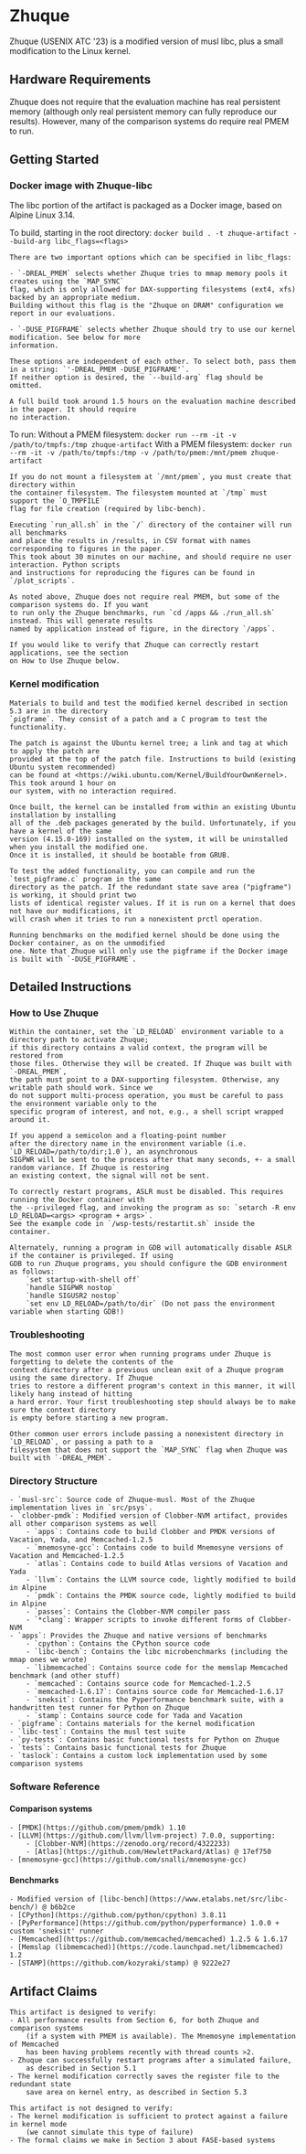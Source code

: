 # Zhuque
Zhuque (USENIX ATC '23) is a modified version of musl libc,
plus a small modification to the Linux kernel.

## Hardware Requirements
Zhuque does not require that the evaluation machine has real persistent memory (although only real
persistent memory can fully reproduce our results). However, many of the comparison systems do require
real PMEM to run.

## Getting Started
### Docker image with Zhuque-libc
The libc portion of the artifact is packaged as a Docker image, based on Alpine Linux 3.14. 

To build, starting in the root directory:
	`docker build . -t zhuque-artifact --build-arg libc_flags=<flags>`

	There are two important options which can be specified in libc_flags:

	- `-DREAL_PMEM` selects whether Zhuque tries to mmap memory pools it creates using the `MAP_SYNC`
	flag, which is only allowed for DAX-supporting filesystems (ext4, xfs) backed by an appropriate medium. 
	Building without this flag is the "Zhuque on DRAM" configuration we report in our evaluations.

	- `-DUSE_PIGFRAME` selects whether Zhuque should try to use our kernel modification. See below for more
	information.
	
	These options are independent of each other. To select both, pass them in a string: `'-DREAL_PMEM -DUSE_PIGFRAME'`.
    If neither option is desired, the `--build-arg` flag should be omitted.

	A full build took around 1.5 hours on the evaluation machine described in the paper. It should require
	no interaction.

To run:
	Without a PMEM filesystem:
		`docker run --rm -it -v /path/to/tmpfs:/tmp zhuque-artifact`
	With a PMEM filesystem:
		`docker run --rm -it -v /path/to/tmpfs:/tmp -v /path/to/pmem:/mnt/pmem zhuque-artifact`	

	If you do not mount a filesystem at `/mnt/pmem`, you must create that directory within
	the container filesystem. The filesystem mounted at `/tmp` must support the `O_TMPFILE`
	flag for file creation (required by libc-bench).

	Executing `run_all.sh` in the `/` directory of the container will run all benchmarks
	and place the results in /results, in CSV format with names corresponding to figures in the paper.
	This took about 30 minutes on our machine, and should require no user interaction. Python scripts
    and instructions for reproducing the figures can be found in `/plot_scripts`.

	As noted above, Zhuque does not require real PMEM, but some of the comparison systems do. If you want
	to run only the Zhuque benchmarks, run `cd /apps && ./run_all.sh` instead. This will generate results
	named by application instead of figure, in the directory `/apps`.

	If you would like to verify that Zhuque can correctly restart applications, see the section
	on How to Use Zhuque below.

### Kernel modification
	Materials to build and test the modified kernel described in section 5.3 are in the directory
	`pigframe`. They consist of a patch and a C program to test the functionality.

	The patch is against the Ubuntu kernel tree; a link and tag at which to apply the patch are
	provided at the top of the patch file. Instructions to build (existing Ubuntu system recommended)
	can be found at <https://wiki.ubuntu.com/Kernel/BuildYourOwnKernel>. This took around 1 hour on
	our system, with no interaction required.

	Once built, the kernel can be installed from within an existing Ubuntu installation by installing
	all of the .deb packages generated by the build. Unfortunately, if you have a kernel of the same
	version (4.15.0-169) installed on the system, it will be uninstalled when you install the modified one.
	Once it is installed, it should be bootable from GRUB. 

	To test the added functionality, you can compile and run the `test_pigframe.c` program in the same
	directory as the patch. If the redundant state save area ("pigframe") is working, it should print two
	lists of identical register values. If it is run on a kernel that does not have our modifications, it
	will crash when it tries to run a nonexistent prctl operation.

	Running benchmarks on the modified kernel should be done using the Docker container, as on the unmodified
	one. Note that Zhuque will only use the pigframe if the Docker image is built with `-DUSE_PIGFRAME`.

## Detailed Instructions
### How to Use Zhuque

	Within the container, set the `LD_RELOAD` environment variable to a directory path to activate Zhuque;
	if this directory contains a valid context, the program will be restored from
	those files. Otherwise they will be created. If Zhuque was built with `-DREAL_PMEM`,
	the path must point to a DAX-supporting filesystem. Otherwise, any writable path should work. Since we 
	do not support multi-process operation, you must be careful to pass the environment variable only to the
	specific program of interest, and not, e.g., a shell script wrapped around it.

	If you append a semicolon and a floating-point number
	after the directory name in the environment variable (i.e. `LD_RELOAD=/path/to/dir;1.0`), an asynchronous
	SIGPWR will be sent to the process after that many seconds, +- a small random variance. If Zhuque is restoring
	an existing context, the signal will not be sent.
	
	To correctly restart programs, ASLR must be disabled. This requires running the Docker container with
	the --privileged flag, and invoking the program as so: `setarch -R env LD_RELOAD=<args> <program + args>`.
	See the example code in `/wsp-tests/restartit.sh` inside the container.

	Alternately, running a program in GDB will automatically disable ASLR if the container is privileged. If using
	GDB to run Zhuque programs, you should configure the GDB environment as follows:
		`set startup-with-shell off`
		`handle SIGPWR nostop`
		`handle SIGUSR2 nostop`
		`set env LD_RELOAD=/path/to/dir` (Do not pass the environment variable when starting GDB!)

### Troubleshooting
	The most common user error when running programs under Zhuque is forgetting to delete the contents of the
	context directory after a previous unclean exit of a Zhuque program using the same directory. If Zhuque
	tries to restore a different program's context in this manner, it will likely hang instead of hitting
	a hard error. Your first troubleshooting step should always be to make sure the context directory
	is empty before starting a new program.

	Other common user errors include passing a nonexistent directory in `LD_RELOAD`, or passing a path to a
	filesystem that does not support the `MAP_SYNC` flag when Zhuque was built with `-DREAL_PMEM`.

### Directory Structure
	- `musl-src`: Source code of Zhuque-musl. Most of the Zhuque implementation lives in `src/psys`.
	- `clobber-pmdk`: Modified version of Clobber-NVM artifact, provides all other comparison systems as well
		- `apps`: Contains code to build Clobber and PMDK versions of Vacation, Yada, and Memcached-1.2.5
		- `mnemosyne-gcc`: Contains code to build Mnemosyne versions of Vacation and Memcached-1.2.5
		- `atlas`: Contains code to build Atlas versions of Vacation and Yada
		- `llvm`: Contains the LLVM source code, lightly modified to build in Alpine
		- `pmdk`: Contains the PMDK source code, lightly modified to build in Alpine
		- `passes`: Contains the Clobber-NVM compiler pass
		- `*clang`: Wrapper scripts to invoke different forms of Clobber-NVM
	- `apps`: Provides the Zhuque and native versions of benchmarks
		- `cpython`: Contains the CPython source code
		- `libc-bench`: Contains the libc microbenchmarks (including the mmap ones we wrote)
		- `libmemcached`: Contains source code for the memslap Memcached benchmark (and other stuff)
		- `memcached`: Contains source code for Memcached-1.2.5
		- `memcached-1.6.17`: Contains source code for Memcached-1.6.17
		- `sneksit`: Contains the Pyperformance benchmark suite, with a handwritten test runner for Python on Zhuque
		- `stamp`: Contains source code for Yada and Vacation 
	- `pigframe`: Contains materials for the kernel modification
	- `libc-test`: Contains the musl test suite
	- `py-tests`: Contains basic functional tests for Python on Zhuque
	- `tests`: Contains basic functional tests for Zhuque
	- `taslock`: Contains a custom lock implementation used by some comparison systems
		
### Software Reference
#### Comparison systems
	- [PMDK](https://github.com/pmem/pmdk) 1.10
	- [LLVM](https://github.com/llvm/llvm-project) 7.0.0, supporting:
		- [Clobber-NVM](https://zenodo.org/record/4322233) 
		- [Atlas](https://github.com/HewlettPackard/Atlas) @ 17ef750
	- [mnemosyne-gcc](https://github.com/snalli/mnemosyne-gcc)

#### Benchmarks
	- Modified version of [libc-bench](https://www.etalabs.net/src/libc-bench/) @ b6b2ce
	- [CPython](https://github.com/python/cpython) 3.8.11
	- [PyPerformance](https://github.com/python/pyperformance) 1.0.0 + custom 'sneksit' runner
	- [Memcached](https://github.com/memcached/memcached) 1.2.5 & 1.6.17
	- [Memslap (libmemcached)](https://code.launchpad.net/libmemcached) 1.2
	- [STAMP](https://github.com/kozyraki/stamp) @ 9222e27

## Artifact Claims
	This artifact is designed to verify:
	- All performance results from Section 6, for both Zhuque and comparison systems
		(if a system with PMEM is available). The Mnemosyne implementation of Memcached
		has been having problems recently with thread counts >2.
	- Zhuque can successfully restart programs after a simulated failure,
		as described in Section 5.1
	- The kernel modification correctly saves the register file to the redundant state
		save area on kernel entry, as described in Section 5.3

	This artifact is not designed to verify:
	- The kernel modification is sufficient to protect against a failure in kernel mode
		(we cannot simulate this type of failure) 
	- The formal claims we make in Section 3 about FASE-based systems


